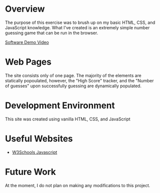 # Overview

The purpose of this exercise was to brush up on my basic HTML, CSS, and JavaScript knowledge. What I've created is an extremely simple number guessing game that can be run in the browser.

[Software Demo Video](https://youtu.be/P1PJwk-GSrc)

# Web Pages

The site consists only of one page. The majority of the elements are statically popoulated, however, the "High Score" tracker, and the "Number of guesses" upon successfully guessing are dynamically populated.

# Development Environment

This site was created using vanilla HTML, CSS, and JavaScript

# Useful Websites

* [W3Schools Javascript]([http://url.link.goes.here](https://www.w3schools.com/js/default.asp))


# Future Work

At the moment, I do not plan on making any modifications to this project.
